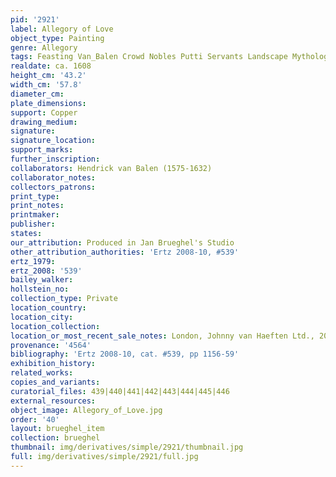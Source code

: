 ```yaml
---
pid: '2921'
label: Allegory of Love
object_type: Painting
genre: Allegory
tags: Feasting Van_Balen Crowd Nobles Putti Servants Landscape Mythological
realdate: ca. 1608
height_cm: '43.2'
width_cm: '57.8'
diameter_cm: 
plate_dimensions: 
support: Copper
drawing_medium: 
signature: 
signature_location: 
support_marks: 
further_inscription: 
collaborators: Hendrick van Balen (1575-1632)
collaborator_notes: 
collectors_patrons: 
print_type: 
print_notes: 
printmaker: 
publisher: 
states: 
our_attribution: Produced in Jan Brueghel's Studio
other_attribution_authorities: 'Ertz 2008-10, #539'
ertz_1979: 
ertz_2008: '539'
bailey_walker: 
hollstein_no: 
collection_type: Private
location_country: 
location_city: 
location_collection: 
location_or_most_recent_sale_notes: London, Johnny van Haeften Ltd., 2008
provenance: '4564'
bibliography: 'Ertz 2008-10, cat. #539, pp 1156-59'
exhibition_history: 
related_works: 
copies_and_variants: 
curatorial_files: 439|440|441|442|443|444|445|446
external_resources: 
object_image: Allegory_of_Love.jpg
order: '40'
layout: brueghel_item
collection: brueghel
thumbnail: img/derivatives/simple/2921/thumbnail.jpg
full: img/derivatives/simple/2921/full.jpg
---
```

